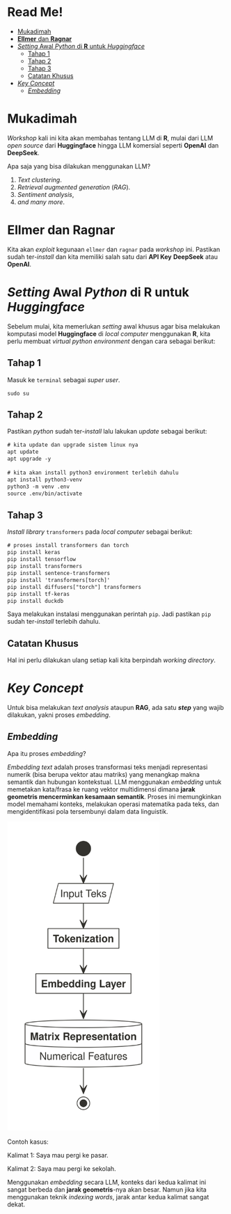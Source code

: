 # Read Me!


- [Mukadimah](#mukadimah)
- [**Ellmer** dan **Ragnar**](#ellmer-dan-ragnar)
- [*Setting* Awal *Python* di **R** untuk
  *Huggingface*](#setting-awal-python-di-r-untuk-huggingface)
  - [Tahap 1](#tahap-1)
  - [Tahap 2](#tahap-2)
  - [Tahap 3](#tahap-3)
  - [Catatan Khusus](#catatan-khusus)
- [*Key Concept*](#key-concept)
  - [*Embedding*](#embedding)

# Mukadimah

*Workshop* kali ini kita akan membahas tentang LLM di **R**, mulai dari
LLM *open source* dari **Huggingface** hingga LLM komersial seperti
**OpenAI** dan **DeepSeek**.

Apa saja yang bisa dilakukan menggunakan LLM?

1.  *Text clustering*.
2.  *Retrieval augmented generation* (*RAG*).
3.  *Sentiment analysis*,
4.  *and many more*.

# **Ellmer** dan **Ragnar**

Kita akan *exploit* kegunaan `ellmer` dan `ragnar` pada *workshop* ini.
Pastikan sudah ter-*install* dan kita memiliki salah satu dari **API
Key** **DeepSeek** atau **OpenAI**.

# *Setting* Awal *Python* di **R** untuk *Huggingface*

Sebelum mulai, kita memerlukan *setting* awal khusus agar bisa melakukan
komputasi model **Huggingface** di *local computer* menggunakan **R**,
kita perlu membuat *virtual python environment* dengan cara sebagai
berikut:

## Tahap 1

Masuk ke `terminal` sebagai *super user*.

    sudo su

## Tahap 2

Pastikan *python* sudah ter-*install* lalu lakukan *update* sebagai
berikut:

    # kita update dan upgrade sistem linux nya
    apt update
    apt upgrade -y

    # kita akan install python3 environment terlebih dahulu
    apt install python3-venv
    python3 -m venv .env
    source .env/bin/activate

## Tahap 3

*Install library* `transformers` pada *local computer* sebagai berikut:

    # proses install transformers dan torch
    pip install keras
    pip install tensorflow
    pip install transformers
    pip install sentence-transformers
    pip install 'transformers[torch]'
    pip install diffusers["torch"] transformers
    pip install tf-keras
    pip install duckdb

Saya melakukan instalasi menggunakan perintah `pip`. Jadi pastikan `pip`
sudah ter-*install* terlebih dahulu.

## Catatan Khusus

Hal ini perlu dilakukan ulang setiap kali kita berpindah *working
directory*.

# *Key Concept*

Untuk bisa melakukan *text analysis* ataupun **RAG**, ada satu
***step*** yang wajib dilakukan, yakni proses *embedding*.

## *Embedding*

Apa itu proses *embedding*?

*Embedding text* adalah proses transformasi teks menjadi representasi
numerik (bisa berupa vektor atau matriks) yang menangkap makna semantik
dan hubungan kontekstual. LLM menggunakan *embedding* untuk memetakan
kata/frasa ke ruang vektor multidimensi dimana **jarak geometris
mencerminkan kesamaan semantik**. Proses ini memungkinkan model memahami
konteks, melakukan operasi matematika pada teks, dan mengidentifikasi
pola tersembunyi dalam data linguistik.

<img src="flow.png" width="350" />

Contoh kasus:

Kalimat 1: Saya mau pergi ke pasar.

Kalimat 2: Saya mau pergi ke sekolah.

Menggunakan *embedding* secara LLM, konteks dari kedua kalimat ini
sangat berbeda dan **jarak geometris**-nya akan besar. Namun jika kita
menggunakan teknik *indexing words*, jarak antar kedua kalimat sangat
dekat.
